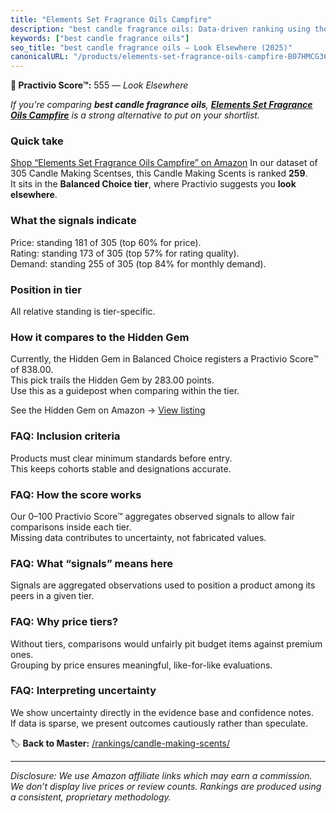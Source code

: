 ```yaml
---
title: "Elements Set Fragrance Oils Campfire"
description: "best candle fragrance oils: Data-driven ranking using the Practivio Score™. Positioned by quality, value, demand, findability, momentum."
keywords: ["best candle fragrance oils"]
seo_title: "best candle fragrance oils — Look Elsewhere (2025)"
canonicalURL: "/products/elements-set-fragrance-oils-campfire-B07HMCG366/"
---
```


**🚫 Practivio Score™:** 555 — _Look Elsewhere_


*If you're comparing **best candle fragrance oils**, **[Elements Set Fragrance Oils Campfire](https://www.amazon.com/dp/B07HMCG366?tag=practivio-20)** is a strong alternative to put on your shortlist.*
### Quick take
[Shop “Elements Set Fragrance Oils Campfire” on Amazon](https://www.amazon.com/dp/B07HMCG366?tag=practivio-20)
In our dataset of 305 Candle Making Scentses, this Candle Making Scents is ranked **259**.  
It sits in the **Balanced Choice tier**, where Practivio suggests you **look elsewhere**.

### What the signals indicate
Price: standing 181 of 305 (top 60% for price).  
Rating: standing 173 of 305 (top 57% for rating quality).  
Demand: standing 255 of 305 (top 84% for monthly demand).

### Position in tier
All relative standing is tier-specific.

### How it compares to the Hidden Gem
Currently, the Hidden Gem in Balanced Choice registers a Practivio Score™ of 838.00.  
This pick trails the Hidden Gem by 283.00 points.  
Use this as a guidepost when comparing within the tier.  

See the Hidden Gem on Amazon → [View listing](https://www.amazon.com/dp/B08XJQ3KF1?tag=practivio-20)

### FAQ: Inclusion criteria
Products must clear minimum standards before entry.  
This keeps cohorts stable and designations accurate.

### FAQ: How the score works
Our 0–100 Practivio Score™ aggregates observed signals to allow fair comparisons inside each tier.  
Missing data contributes to uncertainty, not fabricated values.

### FAQ: What “signals” means here
Signals are aggregated observations used to position a product among its peers in a given tier.

### FAQ: Why price tiers?
Without tiers, comparisons would unfairly pit budget items against premium ones.  
Grouping by price ensures meaningful, like-for-like evaluations.

### FAQ: Interpreting uncertainty
We show uncertainty directly in the evidence base and confidence notes.  
If data is sparse, we present outcomes cautiously rather than speculate.


🏷️ **Back to Master:** [/rankings/candle-making-scents/](/rankings/candle-making-scents/)

---
_Disclosure: We use Amazon affiliate links which may earn a commission. We don’t display live prices or review counts. Rankings are produced using a consistent, proprietary methodology._

